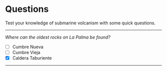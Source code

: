 
# Questions

Test your knowledge of submarine volcanism with some quick questions.

---


*Where can the oldest rocks on La Palma be found?*
- [ ] Cumbre Nueva
- [ ] Cumbre Vieja
- [x] Caldera Taburiente

---
